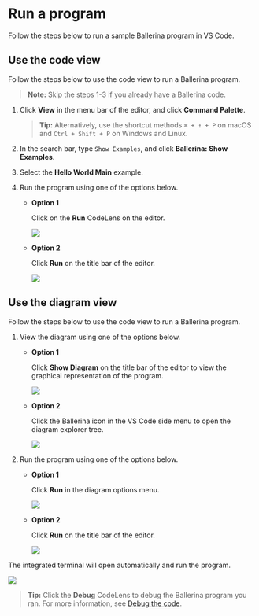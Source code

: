 # Run a program

Follow the steps below to run a sample Ballerina program in VS Code. 

## Use the code view

Follow the steps below to use the code view to run a Ballerina program.

>**Note:** Skip the steps 1-3 if you already have a Ballerina code.
  
1. Click **View** in the menu bar of the editor, and click **Command Palette**.

    >**Tip:** Alternatively, use the shortcut methods `⌘ + ↑ + P` on macOS and `Ctrl + Shift + P` on Windows and Linux.

2. In the search bar, type `Show Examples`, and click **Ballerina: Show Examples**.

3. Select the **Hello World Main** example.

4. Run the program using one of the options below.

    - **Option 1**
      
        Click on the **Run** CodeLens on the editor. 
      
        <img src="/learn/images/vs-code-extension/build-and-try/build-and-run/run-code-lense.png" class="cInlineImage-full"/>

    - **Option 2**
    
        Click **Run** on the title bar of the editor.
      
        <img src="/learn/images/vs-code-extension/build-and-try/build-and-run/run-button.png" class="cInlineImage-full"/>

## Use the diagram view

Follow the steps below to use the code view to run a Ballerina program.
  
1. View the diagram using one of the options below.

    - **Option 1**

        Click **Show Diagram** on the title bar of the editor to view the graphical representation of the program.
        
        <img src="/learn/images/vs-code-extension/build-and-try/build-and-run/show-diagram-button.png" class="cInlineImage-full"/>

    - **Option 2**

        Click the Ballerina icon in the VS Code side menu to open the diagram explorer tree.
        
        <img src="/learn/images/vs-code-extension/build-and-try/build-and-run/diagram-explorer.png" class="cInlineImage-full"/>

2. Run the program using one of the options below.

    - **Option 1**

        Click **Run** in the diagram options menu.

        <img src="/learn/images/vs-code-extension/build-and-try/build-and-run/run-diagram-button.png" class="cInlineImage-full"/>

    - **Option 2**
    
        Click **Run** on the title bar of the editor.

        <img src="/learn/images/vs-code-extension/build-and-try/build-and-run/run-diagram-header-button.png" class="cInlineImage-full"/>

The integrated terminal will open automatically and run the program.

<img src="/learn/images/vs-code-extension/build-and-try/build-and-run/run-output.png" class="cInlineImage-full"/>

>**Tip:** Click the **Debug** CodeLens to debug the Ballerina program you ran. For more information, see [Debug the code](/learn/vs-code-extension/debug-the-code/debug-sessions/).
